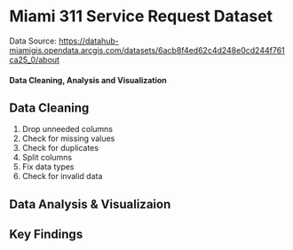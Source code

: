 # Miami 311 Service Request Dataset

Data Source: https://datahub-miamigis.opendata.arcgis.com/datasets/6acb8f4ed62c4d248e0cd244f761ca25_0/about

#### Data Cleaning, Analysis and Visualization


## Data Cleaning
1. Drop unneeded columns
2. Check for missing values
3. Check for duplicates
4. Split columns
5. Fix data types
6. Check for invalid data

## Data Analysis & Visualizaion


## Key Findings
